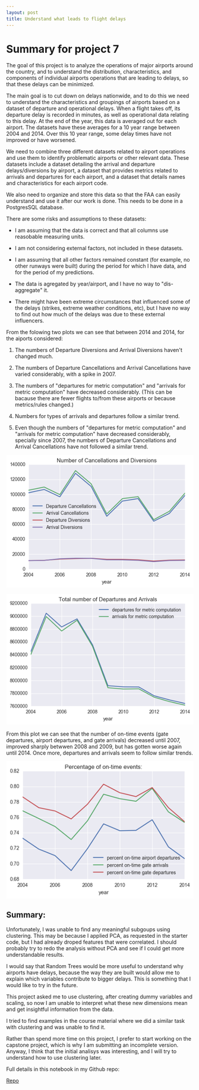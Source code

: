 ```yaml
---
layout: post
title: Understand what leads to flight delays
---
```


# Summary for project 7

The goal of this project is to analyze the operations of major airports around the country, and to understand the distribution, characteristics, and components of individual airports operations that are leading to delays, so that these delays can be minimized.

The main goal is to cut down on delays nationwide, and to do this we need to understand the characteristics and groupings of airports based on a dataset of departure and operational delays. When a flight takes off, its departure delay is recorded in minutes, as well as operational data relating to this delay. At the end of the year, this data is averaged out for each airport. The datasets have these averages for a 10 year range between 2004 and 2014.
Over this 10 year range, some delay times have not improved or have worsened.

We need to combine three different datasets related to airport operations and use them to identify problematic airports or other relevant data.   These datasets include a dataset detailing the arrival and departure delays/diversions by airport, a dataset that provides metrics related to arrivals and departures for each airport, and a dataset that details names and characteristics for each airport code.

We also need to organize and store this data so that the FAA can easily understand and use it after our work is done.  This needs to be done in a PostgresSQL database.

There are some risks and assumptions to these datasets:

- I am assuming that the data is correct and that all columns use reasobable measuring units.

- I am not considering external factors, not included in these datasets.

- I am assuming that all other factors remained constant (for example, no other runways were built) during the period for which I have data, and for the period of my predictions.

- The data is agregated by year/airport, and I have no way to "dis-aggregate" it.

- There might have been extreme circumstances that influenced some of the delays (strikes, extreme weather conditions, etc), but I have no way to find out how much of the delays was due to these external influencers.


From the folowing two plots we can see that between 2014 and 2014, for the aiports considered:
1. The numbers of Departure Diversions and Arrival Diversions haven't changed much.

2. The numbers of Departure Cancellations and Arrival Cancellations have varied considerably, with a spike in 2007.

3. The numbers of "departures for metric computation" and "arrivals for metric computation" have decreased considerably.  (This can be bacause there are fewer flights to/from these airports or because metrics/rules changed.)

4. Numbers for types of arrivals and departures follow a similar trend.

5. Even though the numbers of "departures for metric computation" and "arrivals for metric computation" have decreased considerably, specially since 2007, the numbers of Departure Cancellations and Arrival Cancellations have not followed a similar trend.


![](../images/2016-11-27-fig-num-cancelations-diversions.png)

![](../images/2016-11-27-fig-num_departures-arrivals.png)

From this plot we can see that the number of on-time events (gate departures, airport departures, and gate arrivals) decreased until 2007, improved sharply betwwen 2008 and 2009, but has gotten worse again until 2014.  Once more, departures and arrivals seem to follow similar trends.

![](../images/2016-11-27-fig-percentage-on-time.png)


## Summary:

Unfortunately, I was unable to find any meaningful subgoups using clustering.  This may be because I applied PCA, as requested in the starter code, but I had already droped features that were correlated.  I should probably try to redo the analysis without PCA and see if I could get more understandable results.

I would say that Random Trees would be more useful to understand why airports have delays, because the way they are built would allow me to explain which variables contribute to bigger delays.  This is something that I would like to try in the future.

This project asked me to use clustering, after creating dummy variables and scaling, so now I am unable to interpret what these new dimensions mean and get insightful information from the data.

I tried to find examples in the course material where we did a similar task with clustering and was unable to find it.

Rather than spend more time on this project, I prefer to start working on the capstone project, which is why I am submitting an incomplete version.  Anyway, I think that the initial analisys was interesting, and I will try to understand how to use clustering later.

Full details in this notebook in my Github repo:

[Repo](https://github.com/acardocacho/DSI_LDN_1_HOMEWORK/blob/master/ana/week07-project/project07.ipynb)
